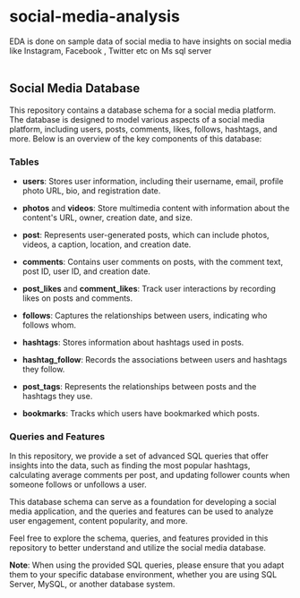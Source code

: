 # social-media-analysis
EDA is done on  sample data of social media to have insights on social media like Instagram, Facebook , Twitter etc   on Ms sql server  <br><br>

## Social Media Database

This repository contains a database schema for a social media platform. The database is designed to model various aspects of a social media platform, including users, posts, comments, likes, follows, hashtags, and more. Below is an overview of the key components of this database:

### Tables

- **users**: Stores user information, including their username, email, profile photo URL, bio, and registration date.

- **photos** and **videos**: Store multimedia content with information about the content's URL, owner, creation date, and size.

- **post**: Represents user-generated posts, which can include photos, videos, a caption, location, and creation date.

- **comments**: Contains user comments on posts, with the comment text, post ID, user ID, and creation date.

- **post_likes** and **comment_likes**: Track user interactions by recording likes on posts and comments.

- **follows**: Captures the relationships between users, indicating who follows whom.

- **hashtags**: Stores information about hashtags used in posts.

- **hashtag_follow**: Records the associations between users and hashtags they follow.

- **post_tags**: Represents the relationships between posts and the hashtags they use.

- **bookmarks**: Tracks which users have bookmarked which posts.

### Queries and Features

In this repository, we provide a set of advanced SQL queries that offer insights into the data, such as finding the most popular hashtags, calculating average comments per post, and updating follower counts when someone follows or unfollows a user.

This database schema can serve as a foundation for developing a social media application, and the queries and features can be used to analyze user engagement, content popularity, and more.

Feel free to explore the schema, queries, and features provided in this repository to better understand and utilize the social media database.

**Note**: When using the provided SQL queries, please ensure that you adapt them to your specific database environment, whether you are using SQL Server, MySQL, or another database system.



